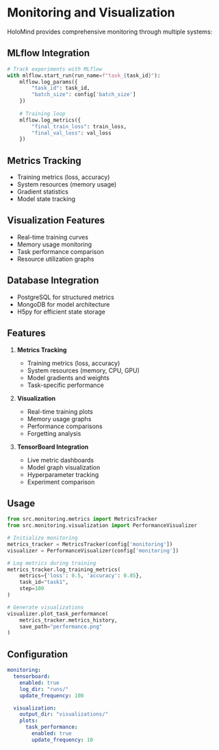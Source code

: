 # Monitoring and Visualization

HoloMind provides comprehensive monitoring through multiple systems:

## MLflow Integration

```python
# Track experiments with MLflow
with mlflow.start_run(run_name=f"task_{task_id}"):
    mlflow.log_params({
        "task_id": task_id,
        "batch_size": config['batch_size']
    })
    
    # Training loop
    mlflow.log_metrics({
        "final_train_loss": train_loss,
        "final_val_loss": val_loss
    })
```

## Metrics Tracking

- Training metrics (loss, accuracy)
- System resources (memory usage)
- Gradient statistics
- Model state tracking

## Visualization Features

- Real-time training curves
- Memory usage monitoring
- Task performance comparison
- Resource utilization graphs

## Database Integration

- PostgreSQL for structured metrics
- MongoDB for model architecture
- H5py for efficient state storage

## Features

1. **Metrics Tracking**
   - Training metrics (loss, accuracy)
   - System resources (memory, CPU, GPU)
   - Model gradients and weights
   - Task-specific performance

2. **Visualization**
   - Real-time training plots
   - Memory usage graphs
   - Performance comparisons
   - Forgetting analysis

3. **TensorBoard Integration**
   - Live metric dashboards
   - Model graph visualization
   - Hyperparameter tracking
   - Experiment comparison

## Usage

```python
from src.monitoring.metrics import MetricsTracker
from src.monitoring.visualization import PerformanceVisualizer

# Initialize monitoring
metrics_tracker = MetricsTracker(config['monitoring'])
visualizer = PerformanceVisualizer(config['monitoring'])

# Log metrics during training
metrics_tracker.log_training_metrics(
    metrics={'loss': 0.5, 'accuracy': 0.85},
    task_id="task1",
    step=100
)

# Generate visualizations
visualizer.plot_task_performance(
    metrics_tracker.metrics_history,
    save_path="performance.png"
)
```

## Configuration

```yaml
monitoring:
  tensorboard:
    enabled: true
    log_dir: "runs/"
    update_frequency: 100

  visualization:
    output_dir: "visualizations/"
    plots:
      task_performance:
        enabled: true
        update_frequency: 10
``` 